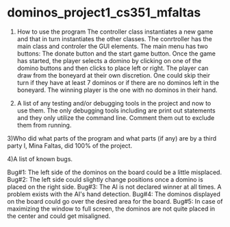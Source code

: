 # dominos_project1_cs351_mfaltas
1) How to use the program
The controller class instantiates a new game and that in turn instantiates the other classes. 
The conrtroller has the main class and controler the GUI elements.
The main menu has two buttons: The donate button and the start game button.
Once the game has started, the player selects a domino by clicking on one of the domino buttons and then clicks to place left or right.
The player can draw from the boneyard at their own discretion.
One could skip their turn if they have at least 7 dominos or if there are no dominos left in the boneyard.
The winning player is the one with no dominos in their hand.

2) A list of any testing and/or debugging tools in the project and now to use them.
The only debugging tools including are print out statements and they only utilize the command line. 
Comment them out to exclude them from running.

3)Who did what parts of the program and what parts (if any) are by a third party
I, Mina Faltas, did 100% of the project.

4)A list of known bugs.

Bug#1: The left side of the dominos on the board could be a little misplaced.
Bug#2: The left side could slightly change positions once a domino is placed on the right side.
Bug#3: The AI is not declared winner at all times. A problem exists with the AI's hand detection.
Bug#4: The dominos displayed on the board could go over the desired area for the board.
Bug#5: In case of maximizing the window to full screen, the dominos are not quite placed in the center and could get misaligned.
